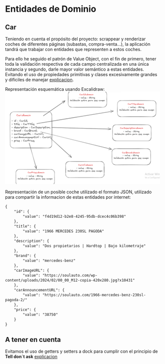 # Entidades de Dominio

## Car

Teniendo en cuenta el propósito del proyecto: scrappear y renderizar coches de diferentes páginas (subastas, compra-venta...), la aplicación tandrá que trabajar con entidades que representen a estos coches.

Para ello he seguido el patrón de Value Object, con el fin de primero, tener toda la validación respectiva de cada
campo centralizada en una única instancia y segundo, darle mayor valor semántico a estas entidades. Evitando el
uso de propiedades primitivas y clases excesivamente grandes y dificiles de manejar [explicacion](https://www.youtube.com/watch?v=q_biZCsoloU).

Representación esquemática usando Excalidraw:
![Representacion de modelaje usando Value Objects de una entidad de dominio de cars](../recursos-visuales/CarDomainVO.png)

Representación de un posible coche utilizado el formato JSON, utilizado para compartir la informacion de estas entidades por internet:

```
{
    "id": {
        "value": "f4d19d12-b2e8-4245-95db-dcec4c06b398"
    },
    "title": {
        "value": "1966 MERCEDES 230SL PAGODA"
    },
    "description": {
        "value": "Dos propietarios | Hardtop | Bajo kilometraje"
    },
    "brand": {
        "value": "mercedes-benz"
    },
    "carImageURL": {
        "value": "https://soulauto.com/wp-content/uploads/2024/02/00_00_M12-copia-420x280.jpg?x10431"
    },
    "carAnnouncementURL": {
        "value": "https://soulauto.com/1966-mercedes-benz-230sl-pagoda-2/"
    },
    "price": {
        "value": "38750"
    }
}
```

## A tener en cuenta

Evitamos el uso de getters y setters a dock para cumplir con el principio de <strong>Tell don´t ask</strong> [explicacion](https://www.youtube.com/watch?v=Be-ULOIGAZk)
